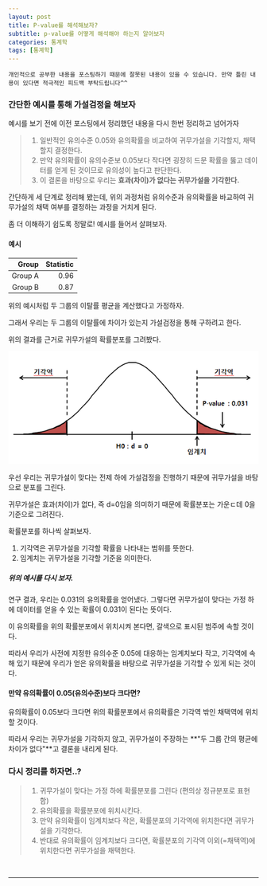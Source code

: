 ```yaml
---
layout: post
title: P-value를 해석해보자?
subtitle: p-value를 어떻게 해석해야 하는지 알아보자
categories: 통계학
tags: [통계학]
---
```


`개인적으로 공부한 내용을 포스팅하기 때문에 잘못된 내용이 있을 수 있습니다. 만약 틀린 내용이 있다면 적극적인 피드백 부탁드립니다^^`

### 간단한 예시를 통해 가설검정을 해보자

예시를 보기 전에 이전 포스팅에서 정리했던 내용을 다시 한번 정리하고 넘어가자

> 1. 일반적인 유의수준 0.05와 유의확률을 비교하여 귀무가설을 기각할지, 채택할지 결정한다.
> 2. 만약 유의확률이 유의수준보 0.05보다 작다면 굉장히 드문 확률을 뚫고 데이터를 얻게 된 것이므로 유의성이 높다고 판단한다.
> 3. 이 결론을 바탕으로 우리는 **효과(차이)가 없다는 귀무가설을 기각한다.**

간단하게 세 단계로 정리해 봤는데, 위의 과정처럼 유의수준과 유의확률을 바교하여 귀무가설의 채택 여부를 결정하는 과정을 거치게 된다.

좀 더 이해하기 쉽도록 정말로! 예시를 들어서 살펴보자.

#### 예시

| Group | Statistic |
| ----: | --------: |
| Group A | 0.96 |
| Group B | 0.87 |

위의 예시처럼 두 그룹의 이탈률 평균을 계산했다고 가정하자.

그래서 우리는 두 그룹의 이탈률에 차이가 있는지 가설검정을 통해 구하려고 한다.

위의 결과를 근거로 귀무가설의 확률분포를 그려봤다.

![image](https://github.com/daetamong/daetamong.github.io/blob/main/assets/images/figure/figure1.png)


우선 우리는 귀무가설이 맞다는 전제 하에 가설검정을 진행하기 때문에 귀무가설을 바탕으로 분포를 그린다.

귀무가설은 효과(차이)가 없다, 즉 d=0임을 의미하기 때문에 확률분포는 가운ㄷ데 0을 기준으로 그려진다.

확률분포를 하나씩 살펴보자.

1. 기각역은 귀무가설을 기각할 확률을 나타내는 범위를 뜻한다.
2. 임계치는 귀무가설을 기각할 기준을 의미한다.

##### 위의 예시를 다시 보자.

연구 결과, 우리는 0.031의 유의확률을 얻어냈다. 그렇다면 귀무가설이 맞다는 가정 하에 데이터를 얻을 수 있는 확률이 0.031이 된다는 뜻이다.

이 유의확률을 위의 확률분포에서 위치시켜 본다면, 갈색으로 표시된 범주에 속할 것이다.

따라서 우리가 사전에 지정한 유의수준 0.05에 대응하는 임계치보다 작고, 기각역에 속해 있기 때문에 우리가 얻은 유의확률을 바탕으로 귀무가설을 기각할 수 있게 되는 것이다.



#### 만약 유의확률이 0.05(유의수준)보다 크다면?

유의확률이 0.05보다 크다면 위의 확률분포에서 유의확률은 기각역 밖인 채택역에 위치할 것이다.

따라서 우리는 귀무가설을 기각하지 않고, 귀무가설이 주장하는 **"두 그룹 간의 평균에 차이가 없다"**고 결론을 내리게 된다. 


### 다시 정리를 하자면..?
> 1. 귀무가설이 맞다는 가정 하에 확률분포를 그린다 (편의상 정규분포로 표현함)
> 2. 유의확률을 확률분포에 위치시킨다.
> 3. 만약 유의확률이 임계치보다 작은, 확률분포의 기각역에 위치한다면 귀무가설을 기각한다.
> 4. 반대로 유의확률이 임계치보다 크다면, 확률분포의 기각역 이외(=채택역)에 위치한다면 귀무가설을 채택한다.

<br>
<hr>
